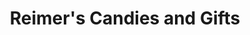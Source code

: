 ---
title: "Reimer's Candies and Gifts"
url: /oakhurst/reimers-candies-and-gifts/
shop: confectionery
---